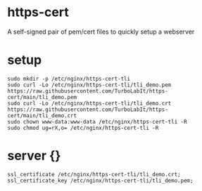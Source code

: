 # https-cert
A self-signed pair of pem/cert files to quickly setup a webserver

# setup
````
sudo mkdir -p /etc/nginx/https-cert-tli
sudo curl -Lo /etc/nginx/https-cert-tli/tli_demo.pem https://raw.githubusercontent.com/TurboLabIt/https-cert/main/tli_demo.pem
sudo curl -Lo /etc/nginx/https-cert-tli/tli_demo.crt https://raw.githubusercontent.com/TurboLabIt/https-cert/main/tli_demo.crt
sudo chown www-data:www-data /etc/nginx/https-cert-tli -R
sudo chmod ug=rX,o= /etc/nginx/https-cert-tli -R
````

# server {}
````
ssl_certificate /etc/nginx/https-cert-tli/tli_demo.crt;
ssl_certificate_key /etc/nginx/https-cert-tli/tli_demo.pem;
````
